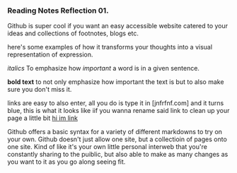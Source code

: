 ### Reading Notes Reflection 01.

Github is super cool if you want an easy accessible website catered to your ideas and collections of footnotes, blogs etc.

here's some examples of how it transforms your thoughts into a visual representation of expression. 

_italics_ To emphasize how _important_ a word is in a given sentence. 

**bold text** to not only emphasize how important the text is but to also make sure you don't miss it. 

links are easy to also enter, all you do is type it in [jnfrfnf.com] and it turns blue, this is what it looks like iif you wanna rename said link to clean up your page a little bit [hi im link](https://hiimlink.com)

Github offers a basic syntax for a variety of different markdowns to try on your own. 
Github doesn't just allow one site, but a collectioin of pages onto one site. Kind of like it's your own little personal interweb that you're constantly sharing to the puiblic, but also able to make as many changes as you want to it as you go along seeing fit. 

